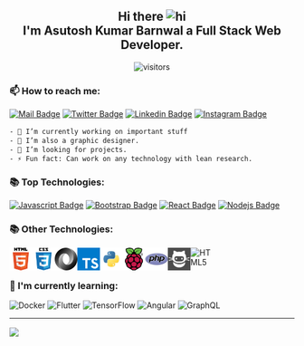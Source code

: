 <div align="center">
    <h2>Hi there <img src="https://user-images.githubusercontent.com/1303154/88677602-1635ba80-d120-11ea-84d8-d263ba5fc3c0.gif" width="28px" alt="hi"><br>I'm Asutosh Kumar Barnwal a Full Stack Web Developer.<br></h2>

![visitors](https://visitor-badge.glitch.me/badge?page_id=Ashu-Barnwal)
</div>

### 📫 How to reach me:

[![Mail Badge](https://img.shields.io/badge/-Asutosh-c0392b?style=flat&labelColor=c0392b&logo=gmail&logoColor=white)](mailto:ashuu.barnwal@gmail.com) [![Twitter Badge](https://img.shields.io/badge/-@ashuu_ashu-1ca0f1?style=flat&labelColor=1ca0f1&logo=twitter&logoColor=white&link=https://twitter.com/ashuu_ashu)](https://twitter.com/ashuu_ashu) [![Linkedin Badge](https://img.shields.io/badge/-ashuuu-0e76a8?style=flat&labelColor=0e76a8&logo=linkedin&logoColor=white)](https://www.linkedin.com/ashuuu/) [![Instagram Badge](https://img.shields.io/badge/-@ashubarnwal-e84393?style=flat&labelColor=e84393&logo=instagram&logoColor=white)](https://instagram.com/ashubarnwal)
```
- 🔭 I’m currently working on important stuff
- 🎨 I’m also a graphic designer.
- 🤔 I’m looking for projects.
- ⚡ Fun fact: Can work on any technology with lean research.
```
### 📚 Top Technologies:
[![Javascript Badge](https://img.shields.io/badge/-Javascript-F0DB4F?style=for-the-badge&labelColor=black&logo=javascript&logoColor=F0DB4F)](#) [![Bootstrap Badge](https://img.shields.io/badge/-Bootstrap-7952B3?style=for-the-badge&labelColor=black&logo=bootstrap&logoColor=7952B3)](#) [![React Badge](https://img.shields.io/badge/-React-61DBFB?style=for-the-badge&labelColor=black&logo=react&logoColor=61DBFB)](#) [![Nodejs Badge](https://img.shields.io/badge/-Nodejs-3C873A?style=for-the-badge&labelColor=black&logo=node.js&logoColor=3C873A)](#)

### 📚 Other Technologies:
<img align="left" alt="HTML5" width="40px" src="https://raw.githubusercontent.com/github/explore/80688e429a7d4ef2fca1e82350fe8e3517d3494d/topics/html/html.png"/>

<img align="left" alt="HTML5" width="40px" src="https://raw.githubusercontent.com/github/explore/80688e429a7d4ef2fca1e82350fe8e3517d3494d/topics/css/css.png"/>

<!-- <img align="left" alt="HTML5" width="40px" src="https://raw.githubusercontent.com/jmnote/z-icons/master/svg/bootstrap.svg"/> -->

<img align="left" alt="HTML5" width="40px" src="https://raw.githubusercontent.com/github/explore/80688e429a7d4ef2fca1e82350fe8e3517d3494d/topics/json/json.png"/>

<img align="left" alt="HTML5" width="40px" src="https://raw.githubusercontent.com/github/explore/80688e429a7d4ef2fca1e82350fe8e3517d3494d/topics/typescript/typescript.png"/>

<img align="left" alt="HTML5" width="40px" src="https://raw.githubusercontent.com/github/explore/80688e429a7d4ef2fca1e82350fe8e3517d3494d/topics/python/python.png"/>

<img align="left" alt="HTML5" width="40px" src="https://raw.githubusercontent.com/github/explore/80688e429a7d4ef2fca1e82350fe8e3517d3494d/topics/raspberry-pi/raspberry-pi.png"/>

<img align="left" alt="HTML5" width="40px" src="https://raw.githubusercontent.com/github/explore/ccc16358ac4530c6a69b1b80c7223cd2744dea83/topics/php/php.png"/>

<img align="left" alt="HTML5" width="40px" src="https://raw.githubusercontent.com/github/explore/0a84ca418425da147e4e43b1c74aa169d3265870/topics/bot/bot.png"/>

<img align="left" alt="HTML5" width="40px" src="https://raw.githubusercontent.com/jmnote/z-icons/master/svg/git.svg"/>

<br><br>

### 📃 I'm currently learning:

![Docker](https://img.shields.io/badge/docker-%230175C2.svg?style=for-the-badge&logo=docker&logoColor=white)
![Flutter](https://img.shields.io/badge/Flutter-%2302569B.svg?style=for-the-badge&logo=Flutter&logoColor=white)
![TensorFlow](https://img.shields.io/badge/TensorFlow-%23FF6F00.svg?style=for-the-badge&logo=TensorFlow&logoColor=white)
![Angular](https://img.shields.io/badge/Angular-blue.svg?style=for-the-badge&logo=angular&logoColor=red)
![GraphQL](https://img.shields.io/badge/-GraphQL-E10098?style=for-the-badge&logo=graphql&logoColor=white)

***

<a href="https://github.com/Ashu-Barnwal/github-readme-stats">
  <img align="center" src="https://github-readme-stats.vercel.app/api?username=Ashu-Barnwal&count_private=true&theme=tokyonight&hide=contribs,prs&show_icons=true" />
</a>
<!-- <a href="https://github.com/Ashu-Barnwal/github-readme-stats">
  <img align="center" src="https://github-readme-stats.vercel.app/api/top-langs/?username=Ashu-barnwal&layout=compact"/>
</a> -->


